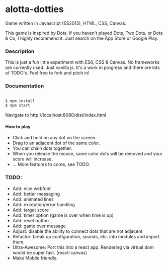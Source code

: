 # alotta-dotties
Game written in Javascript (ES2015), HTML, CSS, Canvas.

This game is inspired by Dots. If you haven't played Dots, Two Dots, or Dots & Co, I highly recommend it. Just search on the App Store or Google Play.

### Description
This is just a fun little experiment with ES6, CSS & Canvas.
No frameworks are currently used. Just vanilla js.
It's a work in progress and there are lots of TODO's.
Feel free to fork and pitch in!

### Documentation
```bash

$ npm install
$ npm start

```

Navigate to http://localhost:8080/dist/index.html

#### How to play
- Click and hold on any dot on the screen.
- Drag to an adjacent dot of the same color.
- You can chain dots together.
- When you release the mouse, same color dots will be removed and your score will increase.
- ... More features to come, see TODO.

[The latest version is up on Heroku]: https://alotta-dotties.herokuapp.com/

### TODO:
- Add: nice webfont
- Add: better messaging
- Add: animated lines
- Add: exception/error handling
- Add: target score
- Add: timer option (game is over when time is up)
- Add: reset button
- Add: game over message
- Adjust: disable the ability to connect dots that are not adjacent
- Refactor: break up configuration, sounds, etc. into modules and import them.
- Ultra-Awesome: Port this into a react app. Rendering via virtual dom would be super fast. (react-canvas)
- Make Mobile friendly.
